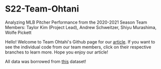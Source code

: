 # S22-Team-Ohtani
Analyzing MLB Pitcher Performance from the 2020-2021 Season 
Team Members: Taylor Kim (Project Lead), Andrew Schweitzer, Shiyu Murashima, Wolfe Pickett

Hello! Welcome to Team Ohtahi's Github page for our [article](https://ucladatares.medium.com/the-key-to-success-analyzing-mlb-pitcher-performance-from-the-2020-2021-season-title-6d289da6d3cf). If you want to see the individual code from our team members, click on their respective branches to learn more. Hope you enjoy our article!

All data was borrowed from [this](https://www.kaggle.com/datasets/s903124/mlb-statcast-data?select=Statcast_2021.csv) dataset! 

